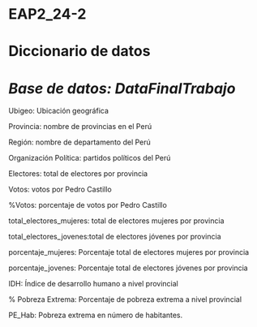# EAP2_24-2
# Diccionario de datos

# *Base de datos: DataFinalTrabajo*

Ubigeo: Ubicación geográfica

Provincia: nombre de provincias en el Perú

Región: nombre de departamento del Perú

Organización Política: partidos políticos del Perú

Electores: total de electores por provincia

Votos: votos por Pedro Castillo

%Votos: porcentaje de votos por Pedro Castillo

total_electores_mujeres: total de electores mujeres por provincia

total_electores_jovenes:total de electores jóvenes por provincia

porcentaje_mujeres: Porcentaje total de electores mujeres por provincia

porcentaje_jovenes: Porcentaje total de electores jóvenes por provincia

IDH: Índice de desarrollo humano a nivel provincial

% Pobreza Extrema: Porcentaje de pobreza extrema a nivel provincial

PE_Hab: Pobreza extrema en número de habitantes.
